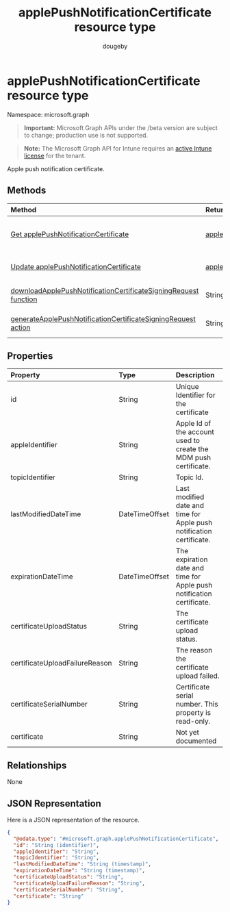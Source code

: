 ﻿---
title: "applePushNotificationCertificate resource type"
description: "Apple push notification certificate."
author: "dougeby"
localization_priority: Normal
ms.prod: "intune"
doc_type: resourcePageType
---

# applePushNotificationCertificate resource type

Namespace: microsoft.graph

> **Important:** Microsoft Graph APIs under the /beta version are subject to change; production use is not supported.

> **Note:** The Microsoft Graph API for Intune requires an [active Intune license](https://go.microsoft.com/fwlink/?linkid=839381) for the tenant.

Apple push notification certificate.

## Methods

| Method                                                                                                                                                                              | Return Type                                                                                         | Description                                                                                                                                          |
| :---------------------------------------------------------------------------------------------------------------------------------------------------------------------------------- | :-------------------------------------------------------------------------------------------------- | :--------------------------------------------------------------------------------------------------------------------------------------------------- |
| [Get applePushNotificationCertificate](../api/intune-devices-applepushnotificationcertificate-get.md)                                                                               | [applePushNotificationCertificate](../resources/intune-devices-applepushnotificationcertificate.md) | Read properties and relationships of the [applePushNotificationCertificate](../resources/intune-devices-applepushnotificationcertificate.md) object. |
| [Update applePushNotificationCertificate](../api/intune-devices-applepushnotificationcertificate-update.md)                                                                         | [applePushNotificationCertificate](../resources/intune-devices-applepushnotificationcertificate.md) | Update the properties of a [applePushNotificationCertificate](../resources/intune-devices-applepushnotificationcertificate.md) object.               |
| [downloadApplePushNotificationCertificateSigningRequest function](../api/intune-devices-applepushnotificationcertificate-downloadapplepushnotificationcertificatesigningrequest.md) | String                                                                                              | Download Apple push notification certificate signing request                                                                                         |
| [generateApplePushNotificationCertificateSigningRequest action](../api/intune-devices-applepushnotificationcertificate-generateapplepushnotificationcertificatesigningrequest.md)   | String                                                                                              | Download Apple push notification certificate signing request                                                                                         |

## Properties

| Property                       | Type           | Description                                                           |
| :----------------------------- | :------------- | :-------------------------------------------------------------------- |
| id                             | String         | Unique Identifier for the certificate                                 |
| appleIdentifier                | String         | Apple Id of the account used to create the MDM push certificate.      |
| topicIdentifier                | String         | Topic Id.                                                             |
| lastModifiedDateTime           | DateTimeOffset | Last modified date and time for Apple push notification certificate.  |
| expirationDateTime             | DateTimeOffset | The expiration date and time for Apple push notification certificate. |
| certificateUploadStatus        | String         | The certificate upload status.                                        |
| certificateUploadFailureReason | String         | The reason the certificate upload failed.                             |
| certificateSerialNumber        | String         | Certificate serial number. This property is read-only.                |
| certificate                    | String         | Not yet documented                                                    |

## Relationships

None

## JSON Representation

Here is a JSON representation of the resource.

<!-- {
  "blockType": "resource",
  "keyProperty": "id",
  "@odata.type": "microsoft.graph.applePushNotificationCertificate"
}
-->

```json
{
  "@odata.type": "#microsoft.graph.applePushNotificationCertificate",
  "id": "String (identifier)",
  "appleIdentifier": "String",
  "topicIdentifier": "String",
  "lastModifiedDateTime": "String (timestamp)",
  "expirationDateTime": "String (timestamp)",
  "certificateUploadStatus": "String",
  "certificateUploadFailureReason": "String",
  "certificateSerialNumber": "String",
  "certificate": "String"
}
```
